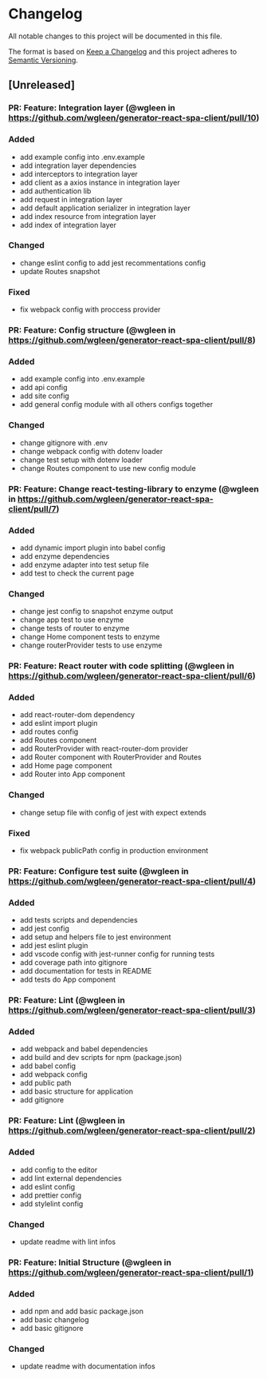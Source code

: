 # Changelog
All notable changes to this project will be documented in this file.

The format is based on [Keep a Changelog](http://keepachangelog.com/en/1.0.0/)
and this project adheres to [Semantic Versioning](http://semver.org/spec/v2.0.0.html).

## [Unreleased]

### PR: Feature: Integration layer (@wgleen in https://github.com/wgleen/generator-react-spa-client/pull/10)

### Added
- add example config into .env.example
- add integration layer dependencies
- add interceptors to integration layer
- add client as a axios instance in integration layer
- add authentication lib
- add request in integration layer
- add default application serializer in integration layer
- add index resource from integration layer
- add index of integration layer

### Changed
- change eslint config to add jest recommentations config
- update Routes snapshot

### Fixed
- fix webpack config with proccess provider


### PR: Feature: Config structure (@wgleen in https://github.com/wgleen/generator-react-spa-client/pull/8)

### Added
- add example config into .env.example
- add api config
- add site config
- add general config module with all others configs together

### Changed
- change gitignore with .env
- change webpack config with dotenv loader
- change test setup with dotenv loader
- change Routes component to use new config module


### PR: Feature: Change react-testing-library to enzyme (@wgleen in https://github.com/wgleen/generator-react-spa-client/pull/7)

### Added
- add dynamic import plugin into babel config
- add enzyme dependencies
- add enzyme adapter into test setup file
- add test to check the current page

### Changed
- change jest config to snapshot enzyme output
- change app test to use enzyme
- change tests of router to enzyme
- change Home component tests to enzyme
- change routerProvider tests to use enzyme


### PR: Feature: React router with code splitting (@wgleen in https://github.com/wgleen/generator-react-spa-client/pull/6)

### Added
- add react-router-dom dependency
- add eslint import plugin
- add routes config
- add Routes component
- add RouterProvider with react-router-dom provider
- add Router component with RouterProvider and Routes
- add Home page component
- add Router into App component

### Changed
- change setup file with config of jest with expect extends

### Fixed
- fix webpack publicPath config in production environment


### PR: Feature: Configure test suite (@wgleen in https://github.com/wgleen/generator-react-spa-client/pull/4)

### Added
- add tests scripts and dependencies
- add jest config
- add setup and helpers file to jest environment
- add jest eslint plugin
- add vscode config with jest-runner config for running tests
- add coverage path into gitignore
- add documentation for tests in README
- add tests do App component


### PR: Feature: Lint (@wgleen in https://github.com/wgleen/generator-react-spa-client/pull/3)

### Added
- add webpack and babel dependencies
- add build and dev scripts for npm (package.json)
- add babel config
- add webpack config
- add public path
- add basic structure for application
- add gitignore


### PR: Feature: Lint (@wgleen in https://github.com/wgleen/generator-react-spa-client/pull/2)

### Added
- add config to the editor
- add lint external dependencies
- add eslint config
- add prettier config
- add stylelint config

### Changed
- update readme with lint infos


### PR: Feature: Initial Structure (@wgleen in https://github.com/wgleen/generator-react-spa-client/pull/1)

### Added
- add npm and add basic package.json
- add basic changelog
- add basic gitignore

### Changed
- update readme with documentation infos
